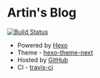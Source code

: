 # Artin's Blog

[![Build Status](https://travis-ci.org/lengthmin/lengthmin.me.svg?branch=backup)](https://travis-ci.org/lengthmin/lengthmin.me)


- Powered by [Hexo](https://hexo.io/zh-cn/)
- Theme - [hexo-theme-next](https://github.com/theme-next/hexo-theme-next)
- Hosted by [GitHub](https://github.com/)
- CI - [travis-ci](https://travis-ci.org/)
